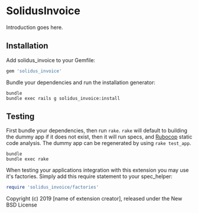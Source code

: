 # SolidusInvoice

Introduction goes here.

Installation
------------

Add solidus_invoice to your Gemfile:

```ruby
gem 'solidus_invoice'
```

Bundle your dependencies and run the installation generator:

```shell
bundle
bundle exec rails g solidus_invoice:install
```

Testing
-------

First bundle your dependencies, then run `rake`. `rake` will default to building the dummy app if it does not exist, then it will run specs, and [Rubocop](https://github.com/bbatsov/rubocop) static code analysis. The dummy app can be regenerated by using `rake test_app`.

```shell
bundle
bundle exec rake
```

When testing your applications integration with this extension you may use it's factories.
Simply add this require statement to your spec_helper:

```ruby
require 'solidus_invoice/factories'
```

Copyright (c) 2019 [name of extension creator], released under the New BSD License
